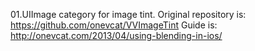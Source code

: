 01.UIImage category for image tint. 
Original repository is:
https://github.com/onevcat/VVImageTint
Guide is:
http://onevcat.com/2013/04/using-blending-in-ios/

